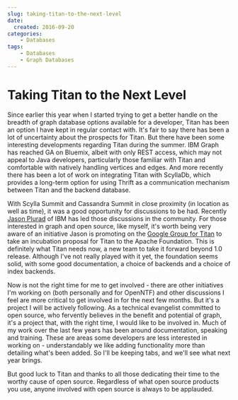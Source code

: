 ```yaml
---
slug: taking-titan-to-the-next-level
date: 
  created: 2016-09-20
categories:
    - Databases
tags:
    - Databases
    - Graph Databases
---
```

# Taking Titan to the Next Level

Since earlier this year when I started trying to get a better handle on the breadth of graph database options available for a developer, Titan has been an option I have kept in regular contact with. It's fair to say there has been a lot of uncertainty about the prospects for Titan. But there have been some interesting developments regarding Titan during the summer. IBM Graph has reached GA on Bluemix, albeit with only REST access, which may not appeal to Java developers, particularly those familiar with Titan and comfortable with natively handling vertices and edges. And more recently there has been a lot of work on integrating Titan with ScyllaDb, which provides a long-term option for using Thrift as a communication mechanism between Titan and the backend database.

<!-- more -->

With Scylla Summit and Cassandra Summit in close proximity (in location as well as time), it was a good opportunity for discussions to be had. Recently [Jason Plurad](http://twitter.com/pluradj) of IBM has led those discussions in the community. For those interested in graph and open source, like myself, it's worth being very aware of an initiative Jason is promoting on the [Google Group for Titan](https://groups.google.com/forum/#!topic/aureliusgraphs/jEN_7QwVXZ4) to take an incubation proposal for Titan to the Apache Foundation. This is definitely what Titan needs now, a new team to take it forward beyond 1.0 release. Although I've not really played with it yet, the foundation seems solid, with some good documentation, a choice of backends and a choice of index backends.

Now is not the right time for me to get involved - there are other initiatives I'm working on (both personally and for OpenNTF) and other discussions I feel are more critical to get involved in for the next few months. But it's a project I will be actively following. As a technical evangelist committed to open source, who fervently believes in the benefit and potential of graph, it's a project that, with the right time, I would like to be involved in. Much of my work over the last few years has been around documentation, speaking and training. These are areas some developers are less interested in working on - understandably we like adding functionality more than detailing what's been added. So I'll be keeping tabs, and we'll see what next year brings.

But good luck to Titan and thanks to all those dedicating their time to the worthy cause of open source. Regardless of what open source products you use, anyone involved with open source is always to be applauded.